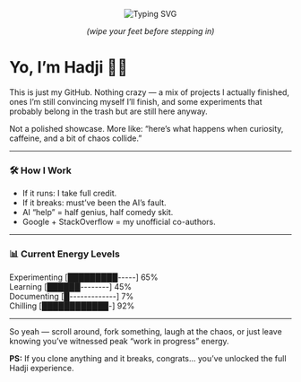 <p align="center">
  <img src="https://readme-typing-svg.demolab.com?font=Fira+Code&size=32&pause=1000&color=6C63FF&center=true&vCenter=true&width=700&lines=%F0%9F%8C%8C+Welcome+to+my+domain;😎+Chill+zone+only;⚡+Enter+at+your+own+risk;☕+Fueled+by+coffee+and+chaos" alt="Typing SVG" />
</p>

<p align="center"><i>(wipe your feet before stepping in)</i></p>

# Yo, I’m Hadji ✌🏾  

This is just my GitHub. Nothing crazy — a mix of projects I actually finished, ones I’m still convincing myself I’ll finish, and some experiments that probably belong in the trash but are still here anyway.  

Not a polished showcase. More like: “here’s what happens when curiosity, caffeine, and a bit of chaos collide.”  

---

### 🛠️ How I Work  
- If it runs: I take full credit.  
- If it breaks: must’ve been the AI’s fault.  
- AI “help” = half genius, half comedy skit.  
- Google + StackOverflow = my unofficial co-authors.  

---

### 📊 Current Energy Levels  

Experimenting   [█████████-----]  65%  
Learning        [██████--------]  45%  
Documenting     [█-------------]   7%  
Chilling        [████████████-]  92%  

---

So yeah — scroll around, fork something, laugh at the chaos, or just leave knowing you’ve witnessed peak “work in progress” energy.  

**PS:** If you clone anything and it breaks, congrats… you’ve unlocked the full Hadji experience.  
